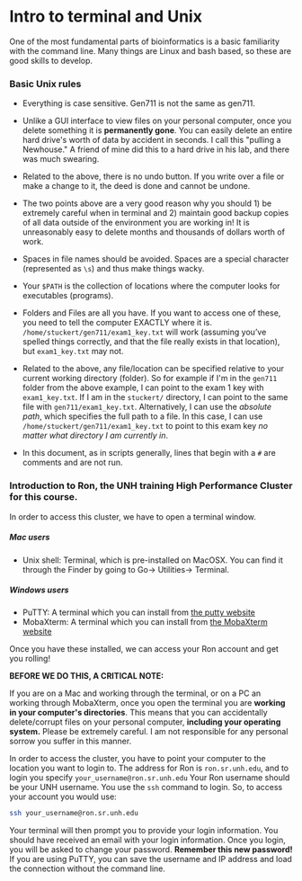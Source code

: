 # Intro to terminal and Unix

One of the most fundamental parts of bioinformatics is a basic familiarity with the command line. Many things are Linux and bash based, so these are good skills to develop. 

### Basic Unix rules

* Everything is case sensitive. Gen711 is not the same as gen711.

* Unlike a GUI interface to view files on your personal computer, once you delete something it is **permanently gone**. You can easily delete an entire hard drive's worth of data by accident in seconds. I call this "pulling a Newhouse." A friend of mine did this to a hard drive in his lab, and there was much swearing.

* Related to the above, there is no undo button. If you write over a file or make a change to it, the deed is done and cannot be undone.

* The two points above are a very good reason why you should 1) be extremely careful when in terminal and 2) maintain good backup copies of all data outside of the environment you are working in! It is unreasonably easy to delete months and thousands of dollars worth of work.

* Spaces in file names should be avoided. Spaces are a special character (represented as `\s`) and thus make things wacky. 

* Your `$PATH` is the collection of locations where the computer looks for executables (programs).

* Folders and Files are all you have. If you want to access one of these, you need to tell the computer EXACTLY where it is. 
`/home/stuckert/gen711/exam1_key.txt` will work (assuming you’ve spelled things correctly, and that the file really exists in that location), but `exam1_key.txt` may not.

* Related to the above, any file/location can be specified relative to your current working directory (folder). So for example if I'm in the `gen711` folder from the above example, I can point to the exam 1 key with `exam1_key.txt`. If I am in the `stuckert/` directory, I can point to the same file with `gen711/exam1_key.txt`. Alternatively, I can use the *absolute path*, which specifies the full path to a file. In this case, I can use `/home/stuckert/gen711/exam1_key.txt` to point to this exam key *no matter what directory I am currently in*.

* In this document, as in scripts generally, lines that begin with a `#` are comments and are not run.

### Introduction to Ron, the UNH training High Performance Cluster for this course.

In order to access this cluster, we have to open a terminal window. 

##### Mac users
* Unix shell: Terminal, which is pre-installed on MacOSX. You can find it through the Finder by going to Go-> Utilities-> Terminal.

##### Windows users
* PuTTY: A terminal which you can install from [the putty website](https://www.putty.org/)
* MobaXterm: A terminal which you can install from [the MobaXterm website](https://mobaxterm.mobatek.net/)

Once you have these installed, we can access your Ron account and get you rolling! 

**BEFORE WE DO THIS, A CRITICAL NOTE:**

If you are on a Mac and working through the terminal, or on a PC an working through MobaXterm, once you open the terminal you are **working in your computer's directories**. This means that you can accidentally delete/corrupt files on your personal computer, **including your operating system.** Please be extremely careful. I am not responsible for any personal sorrow you suffer in this manner.

In order to access the cluster, you have to point your computer to the location you want to login to. The address for Ron is `ron.sr.unh.edu`, and to login you specify `your_username@ron.sr.unh.edu` Your Ron username should be your UNH username. You use the `ssh` command to login. So, to access your account you would use:

```bash
ssh your_username@ron.sr.unh.edu
```

Your terminal will then prompt you to provide your login information. You should have received an email with your login information. Once you login, you will be asked to change your password.  **Remember this new password!** If you are using PuTTY, you can save the username and IP address and load the connection without the command line.
